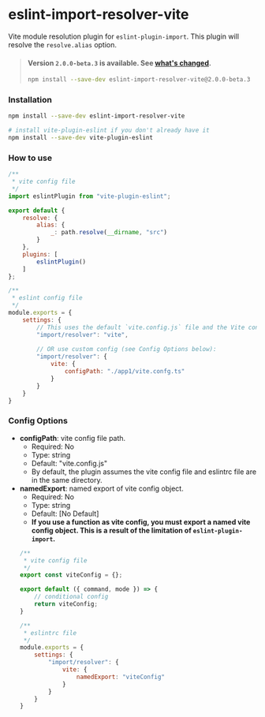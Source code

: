 # eslint-import-resolver-vite

Vite module resolution plugin for `eslint-plugin-import`. This plugin will resolve the `resolve.alias` option.

> #### Version `2.0.0-beta.3` is available. See [what's changed](https://github.com/pzmosquito/eslint-import-resolver-vite/releases/tag/2.0.0-beta.1).
> ```sh
> npm install --save-dev eslint-import-resolver-vite@2.0.0-beta.3
> ```

### Installation
```sh
npm install --save-dev eslint-import-resolver-vite

# install vite-plugin-eslint if you don't already have it
npm install --save-dev vite-plugin-eslint
```

### How to use
```js
/**
 * vite config file
 */
import eslintPlugin from "vite-plugin-eslint";

export default {
    resolve: {
        alias: {
            _: path.resolve(__dirname, "src")
        }
    },
    plugins: [
        eslintPlugin()
    ]
};

/**
 * eslint config file
 */
module.exports = {
    settings: {
        // This uses the default `vite.config.js` file and the Vite configuration is an object. 
        "import/resolver": "vite",
        
        // OR use custom config (see Config Options below):
        "import/resolver": {
            vite: {
                configPath: "./app1/vite.confg.ts"
            }
        }
    }
}

```

### Config Options
- **configPath**: vite config file path.
  - Required: No
  - Type: string
  - Default: "vite.config.js"
  - By default, the plugin assumes the vite config file and eslintrc file are in the same directory.
- **namedExport**: named export of vite config object.
  - Required: No
  - Type: string
  - Default: [No Default]
  - **If you use a function as vite config, you must export a named vite config object. This is a result of the limitation of `eslint-plugin-import`.**
  ```js
  /**
   * vite config file
   */
  export const viteConfig = {};
  
  export default ({ command, mode }) => {
      // conditional config
      return viteConfig;
  }

  /**
   * eslintrc file
   */
  module.exports = {
      settings: {
          "import/resolver": {
              vite: {
                  namedExport: "viteConfig"
              }
          }
      }
  }
  ```
